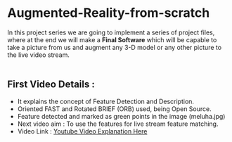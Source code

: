 # Augmented-Reality-from-scratch
In this project series we are going to implement a series of project files, where at the end we will make a <b>Final Software</b> which will be capable to take 
a picture from us and augment any 3-D model or any other picture to the live video stream.</br></br>
<h2>First Video Details : </h2>

<ul>
<li>It explains the concept of Feature Detection and Description.
<li>Oriented FAST and Rotated BRIEF (ORB) used, being Open Source.
<li>Feature detected and marked as green points in the image (meluha.jpg)
<li>Next video aim : To use the features for live stream feature matching.
<li>Video Link : <a href="https://youtu.be/lU4zgDe1x6Y">Youtube Video Explanation Here</a>
</ul>
